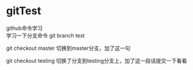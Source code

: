 # gitTest
github命令学习<br>
学习一下分支命令 git branch test

git checkout master 切换到master分支，加了这一句

git checkout testing 切换了分支到testing分支上，加了这一段话提交一下看看

